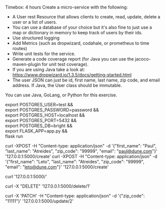 Timebox: 4 hours
Create a micro-service with the following:

* A User rest Resource that allows clients to create, read, update, delete a user or a list of users.
* You can use a database of your choice but it's also fine to just use a map or dictionary in memory to keep track of users by their ids.
* Use structured logging
* Add Metrics (such as dropwizard, codahale, or prometheus to time routes)
* Write unit tests for the service.
* Generate a code coverage report (for Java you can use the jacoco-maven-plugin for unit test coverage).
* If you are using Java take a look at: https://www.dropwizard.io/1.3.5/docs/getting-started.html
* The user JSON can just be id, first name, last name, zip code, and email address. If Java, the User class should be immutable.

You can use Java, GoLang, or Python for this exercise.



export POSTGRES_USER=test && \
export POSTGRES_PASSWORD=password && \
export POSTGRES_HOST=localhost && \
export POSTGRES_PORT=5432 && \
export POSTGRES_DB=bright && \
export FLASK_APP=app.py && \
flask run


curl -XPOST -H "Content-type: application/json" -d '{"first_name": "Paul", "last_name": "Atreides", "zip_code": "99999", "email": "paul@dune.com"}' '127.0.0.1:5000/create'
curl -XPOST -H "Content-type: application/json" -d '{"first_name": "Leto", "last_name": "Atreides", "zip_code": "99999", "email": "leto@dune.com"}' '127.0.0.1:5000/create'

curl '127.0.0.1:5000/'

curl -X "DELETE" '127.0.0.1:5000/delete/1'

curl -X 'PATCH' -H "Content-type: application/json" -d '{"zip_code": "11111"}' '127.0.0.1:5000/update/2'
